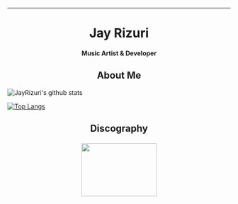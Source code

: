 ****

## <h1 align="center">Jay Rizuri</h1>

<h4 align="center">Music Artist & Developer</h4>

### <h2 align="center">About Me</h2>
![JayRizuri's github stats](https://github-readme-stats.vercel.app/api?username=JayRizuri&theme=nord&show_icons=true)

[![Top Langs](https://github-readme-stats.vercel.app/api/top-langs/?username=JayRizuri&theme=nord&langs_count=8)](https://github.com/anuraghazra/github-readme-stats)
### <h2 align="center">Discography</p>

<p align="center">
<img width="170" height="120" src="https://img.youtube.com/vi/FhdoUOkWTGc/0.jpg">
</p>
